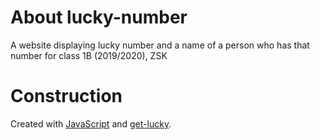 # About lucky-number
A website displaying lucky number and a name of a person who has that number for class 1B (2019/2020), ZSK
# Construction
Created with <a href="https://www.javascript.com/">JavaScript</a> and <a href="https://github.com/zsk-poznan/get-lucky">get-lucky</a>.